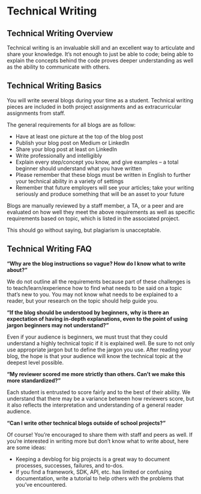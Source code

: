 # Technical Writing

## Technical Writing Overview

Technical writing is an invaluable skill and an excellent way to articulate and share your knowledge. It’s not enough to just be able to code; being able to explain the concepts behind the code proves deeper understanding as well as the ability to communicate with others.

## Technical Writing Basics

You will write several blogs during your time as a student. Technical writing pieces are included in both project assignments and as extracurricular assignments from staff.

The general requirements for all blogs are as follow:

* Have at least one picture at the top of the blog post
* Publish your blog post on Medium or LinkedIn
* Share your blog post at least on LinkedIn
* Write professionally and intelligibly
* Explain every step/concept you know, and give examples – a total beginner should understand what you have written
* Please remember that these blogs must be written in English to further your technical ability in a variety of settings
* Remember that future employers will see your articles; take your writing seriously and produce something that will be an asset to your future

Blogs are manually reviewed by a staff member, a TA, or a peer and are evaluated on how well they meet the above requirements as well as specific requirements based on topic, which is listed in the associated project.

This should go without saying, but plagiarism is unacceptable.

## Technical Writing FAQ

**“Why are the blog instructions so vague? How do I know what to write about?”**

We do not outline all the requirements because part of these challenges is to teach/learn/experience how to find what needs to be said on a topic that’s new to you. You may not know what needs to be explained to a reader, but your research on the topic should help guide you.

**“If the blog should be understood by beginners, why is there an expectation of having in-depth explanations, even to the point of using jargon beginners may not understand?”**

Even if your audience is beginners, we must trust that they could understand a highly technical topic if it is explained well. Be sure to not only use appropriate jargon but to define the jargon you use. After reading your blog, the hope is that your audience will know the technical topic at the deepest level possible.

**“My reviewer scored me more strictly than others. Can’t we make this more standardized?”**

Each student is entrusted to score fairly and to the best of their ability. We understand that there may be a variance between how reviewers score, but it also reflects the interpretation and understanding of a general reader audience.

**“Can I write other technical blogs outside of school projects?”**

Of course! You’re encouraged to share them with staff and peers as well. If you’re interested in writing more but don’t know what to write about, here are some ideas:

* Keeping a devblog for big projects is a great way to document processes, successes, failures, and to-dos.
* If you find a framework, SDK, API, etc. has limited or confusing documentation, write a tutorial to help others with the problems that you’ve encountered.
